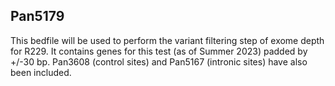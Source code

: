 ## Pan5179

This bedfile will be used to perform the variant filtering step of exome depth for R229. It contains genes for this test (as of Summer 2023) padded by +/-30 bp. Pan3608 (control sites) and Pan5167 (intronic sites) have also been included.



